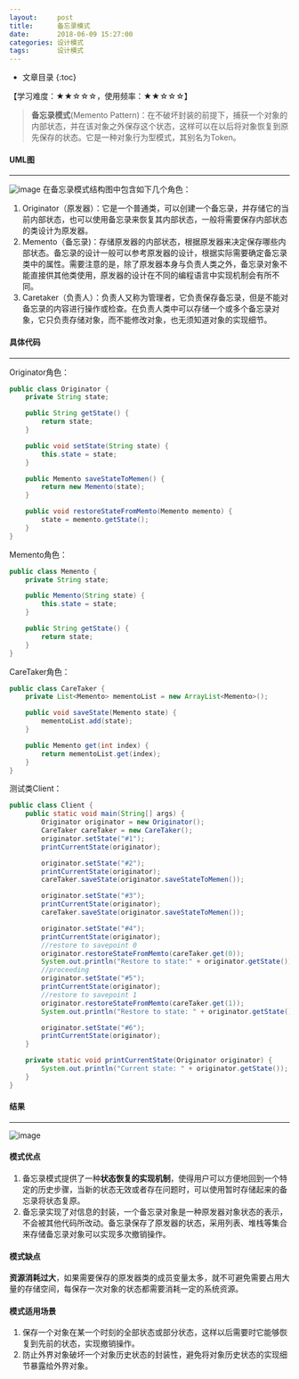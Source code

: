 ```yaml
---
layout:     post
title:      备忘录模式
date:       2018-06-09 15:27:00
categories: 设计模式
tags:       设计模式
---
```


* 文章目录
{:toc}

【学习难度：★★☆☆☆，使用频率：★★☆☆☆】

> **备忘录模式**(Memento Pattern)：在不破坏封装的前提下，捕获一个对象的内部状态，并在该对象之外保存这个状态，这样可以在以后将对象恢复到原先保存的状态。它是一种对象行为型模式，其别名为Token。




#### UML图

---

![image](http://oc26wuqdw.bkt.clouddn.com/2018/6/pattern/memento/memento-uml.png)
在备忘录模式结构图中包含如下几个角色：
1. Originator（原发器）：它是一个普通类，可以创建一个备忘录，并存储它的当前内部状态，也可以使用备忘录来恢复其内部状态，一般将需要保存内部状态的类设计为原发器。
2. Memento（备忘录)：存储原发器的内部状态，根据原发器来决定保存哪些内部状态。备忘录的设计一般可以参考原发器的设计，根据实际需要确定备忘录类中的属性。需要注意的是，除了原发器本身与负责人类之外，备忘录对象不能直接供其他类使用，原发器的设计在不同的编程语言中实现机制会有所不同。
3. Caretaker（负责人）：负责人又称为管理者，它负责保存备忘录，但是不能对备忘录的内容进行操作或检查。在负责人类中可以存储一个或多个备忘录对象，它只负责存储对象，而不能修改对象，也无须知道对象的实现细节。

#### 具体代码

---

Originator角色：
```java
public class Originator {
    private String state;

    public String getState() {
        return state;
    }

    public void setState(String state) {
        this.state = state;
    }

    public Memento saveStateToMemen() {
        return new Memento(state);
    }

    public void restoreStateFromMemto(Memento memento) {
        state = memento.getState();
    }
}
```

Memento角色：

```java
public class Memento {
    private String state;

    public Memento(String state) {
        this.state = state;
    }

    public String getState() {
        return state;
    }
}
```

CareTaker角色：
```java
public class CareTaker {
    private List<Memento> mementoList = new ArrayList<Memento>();

    public void saveState(Memento state) {
        mementoList.add(state);
    }

    public Memento get(int index) {
        return mementoList.get(index);
    }
}
```

测试类Client：
```java
public class Client {
    public static void main(String[] args) {
        Originator originator = new Originator();
        CareTaker careTaker = new CareTaker();
        originator.setState("#1");
        printCurrentState(originator);

        originator.setState("#2");
        printCurrentState(originator);
        careTaker.saveState(originator.saveStateToMemen());

        originator.setState("#3");
        printCurrentState(originator);
        careTaker.saveState(originator.saveStateToMemen());

        originator.setState("#4");
        printCurrentState(originator);
        //restore to savepoint 0
        originator.restoreStateFromMemto(careTaker.get(0));
        System.out.println("Restore to state:" + originator.getState());
        //proceeding
        originator.setState("#5");
        printCurrentState(originator);
        //restore to savepoint 1
        originator.restoreStateFromMemto(careTaker.get(1));
        System.out.println("Restore to state: " + originator.getState());

        originator.setState("#6");
        printCurrentState(originator);
    }

    private static void printCurrentState(Originator originator) {
        System.out.println("Current state: " + originator.getState());
    }
}
```

#### 结果

---

![image](http://oc26wuqdw.bkt.clouddn.com/2018/6/pattern/memento/memento-result.png)


#### 模式优点
1. 备忘录模式提供了一种**状态恢复的实现机制**，使得用户可以方便地回到一个特定的历史步骤，当新的状态无效或者存在问题时，可以使用暂时存储起来的备忘录将状态复原。
2. 备忘录实现了对信息的封装，一个备忘录对象是一种原发器对象状态的表示，不会被其他代码所改动。备忘录保存了原发器的状态，采用列表、堆栈等集合来存储备忘录对象可以实现多次撤销操作。

#### 模式缺点
**资源消耗过大**，如果需要保存的原发器类的成员变量太多，就不可避免需要占用大量的存储空间，每保存一次对象的状态都需要消耗一定的系统资源。

#### 模式适用场景
1. 保存一个对象在某一个时刻的全部状态或部分状态，这样以后需要时它能够恢复到先前的状态，实现撤销操作。
2. 防止外界对象破坏一个对象历史状态的封装性，避免将对象历史状态的实现细节暴露给外界对象。
